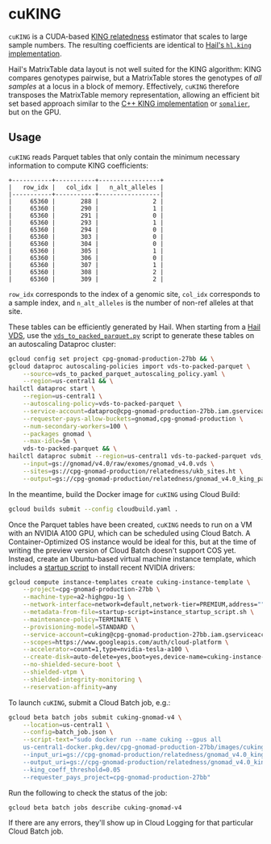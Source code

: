 # cuKING

`cuKING` is a CUDA-based [KING relatedness](https://www.chen.kingrelatedness.com/publications/pdf/BI26_2867.pdf) estimator that scales to large sample numbers. The resulting coefficients are identical to [Hail's `hl.king` implementation](hail.is/docs/0.2/methods/relatedness.html#hail.methods.king).

Hail's MatrixTable data layout is not well suited for the KING algorithm: KING compares genotypes pairwise, but a MatrixTable stores the genotypes of *all samples* at a locus in a block of memory. Effectively, `cuKING` therefore transposes the MatrixTable memory representation, allowing an efficient bit set based approach similar to the [C++ KING implementation](https://www.kingrelatedness.com/) or [`somalier`](https://github.com/brentp/somalier), but on the GPU.

## Usage

`cuKING` reads Parquet tables that only contain the minimum necessary information to compute KING coefficients:

```text
+-----------+-----------+-----------------+
|   row_idx |   col_idx |   n_alt_alleles |
|-----------+-----------+-----------------|
|     65360 |       288 |               2 |
|     65360 |       290 |               1 |
|     65360 |       291 |               0 |
|     65360 |       293 |               1 |
|     65360 |       294 |               0 |
|     65360 |       303 |               0 |
|     65360 |       304 |               0 |
|     65360 |       305 |               1 |
|     65360 |       306 |               0 |
|     65360 |       307 |               1 |
|     65360 |       308 |               2 |
|     65360 |       309 |               2 |
```

`row_idx` corresponds to the index of a genomic site, `col_idx` corresponds to a sample index, and `n_alt_alleles` is the number of non-ref alleles at that site.

These tables can be efficiently generated by Hail. When starting from a [Hail VDS](https://hail.is/docs/0.2/vds/index.html#the-data-model-of-variantdataset), use the [`vds_to_packed_parquet.py`](vds_to_packed_parquet.py) script to generate these tables on an autoscaling Dataproc cluster:

```sh
gcloud config set project cpg-gnomad-production-27bb && \
gcloud dataproc autoscaling-policies import vds-to-packed-parquet \
    --source=vds_to_packed_parquet_autoscaling_policy.yaml \
    --region=us-central1 && \
hailctl dataproc start \
    --region=us-central1 \
    --autoscaling-policy=vds-to-packed-parquet \
    --service-account=dataproc@cpg-gnomad-production-27bb.iam.gserviceaccount.com \
    --requester-pays-allow-buckets=gnomad,cpg-gnomad-production \
    --num-secondary-workers=100 \
    --packages gnomad \
    --max-idle=5m \
    vds-to-packed-parquet && \
hailctl dataproc submit --region=us-central1 vds-to-packed-parquet vds_to_packed_parquet.py \
    --input=gs://gnomad/v4.0/raw/exomes/gnomad_v4.0.vds \
    --sites=gs://cpg-gnomad-production/relatedness/ukb_sites.ht \
    --output=gs://cpg-gnomad-production/relatedness/gnomad_v4.0_king_packed.parquet
```

In the meantime, build the Docker image for `cuKING` using Cloud Build:

```sh
gcloud builds submit --config cloudbuild.yaml .
```

Once the Parquet tables have been created, `cuKING` needs to run on a VM with an NVIDIA A100 GPU, which can be scheduled using Cloud Batch. A Container-Optimized OS instance would be ideal for this, but at the time of writing the preview version of Cloud Batch doesn't support COS yet. Instead, create an Ubuntu-based virtual machine instance template, which includes a [startup script](instance_startup_script.sh) to install recent NVIDIA drivers:

```sh
gcloud compute instance-templates create cuking-instance-template \
    --project=cpg-gnomad-production-27bb \
    --machine-type=a2-highgpu-1g \
    --network-interface=network=default,network-tier=PREMIUM,address="" \
    --metadata-from-file=startup-script=instance_startup_script.sh \
    --maintenance-policy=TERMINATE \
    --provisioning-model=STANDARD \
    --service-account=cuking@cpg-gnomad-production-27bb.iam.gserviceaccount.com \
    --scopes=https://www.googleapis.com/auth/cloud-platform \
    --accelerator=count=1,type=nvidia-tesla-a100 \
    --create-disk=auto-delete=yes,boot=yes,device-name=cuking-instance-template,image=projects/ubuntu-os-cloud/global/images/ubuntu-1804-bionic-v20220712,mode=rw,size=10,type=pd-balanced \
    --no-shielded-secure-boot \
    --shielded-vtpm \
    --shielded-integrity-monitoring \
    --reservation-affinity=any
```

To launch `cuKING`, submit a Cloud Batch job, e.g.:

```sh
gcloud beta batch jobs submit cuking-gnomad-v4 \
    --location=us-central1 \
    --config=batch_job.json \
    --script-text="sudo docker run --name cuking --gpus all
    us-central1-docker.pkg.dev/cpg-gnomad-production-27bb/images/cuking:latest cuking
    --input_uri=gs://cpg-gnomad-production/relatedness/gnomad_v4.0_king_packed.parquet
    --output_uri=gs://cpg-gnomad-production/relatedness/gnomad_v4.0_king_relatedness.json
    --king_coeff_threshold=0.05
    --requester_pays_project=cpg-gnomad-production-27bb"
```

Run the following to check the status of the job:

```sh
gcloud beta batch jobs describe cuking-gnomad-v4
```

If there are any errors, they'll show up in Cloud Logging for that particular Cloud Batch job.
